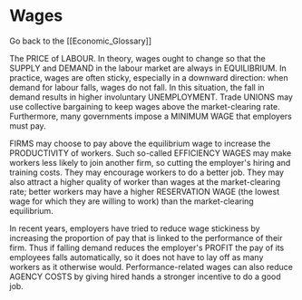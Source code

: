 # Wages

Go back to the [[Economic_Glossary]]


The PRICE of LABOUR. In theory, wages ought to change so that the SUPPLY and DEMAND in the labour market are always in EQUILIBRIUM. In practice, wages are often sticky, especially in a downward direction: when demand for labour falls, wages do not fall. In this situation, the fall in demand results in higher involuntary UNEMPLOYMENT. Trade UNIONS may use collective bargaining to keep wages above the market-clearing rate. Furthermore, many governments impose a MINIMUM WAGE that employers must pay.

FIRMS may choose to pay above the equilibrium wage to increase the PRODUCTIVITY of workers. Such so-called EFFICIENCY WAGES may make workers less likely to join another firm, so cutting the employer's hiring and training costs. They may encourage workers to do a better job. They may also attract a higher quality of worker than wages at the market-clearing rate; better workers may have a higher RESERVATION WAGE (the lowest wage for which they are willing to work) than the market-clearing equilibrium.

In recent years, employers have tried to reduce wage stickiness by increasing the proportion of pay that is linked to the performance of their firm. Thus if falling demand reduces the employer's PROFIT the pay of its employees falls automatically, so it does not have to lay off as many workers as it otherwise would. Performance-related wages can also reduce AGENCY COSTS by giving hired hands a stronger incentive to do a good job.

